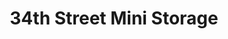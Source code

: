 ---
title: "34th Street Mini Storage"
url: /gainesville/34th-street-mini-storage/
shop: storage rental
---
